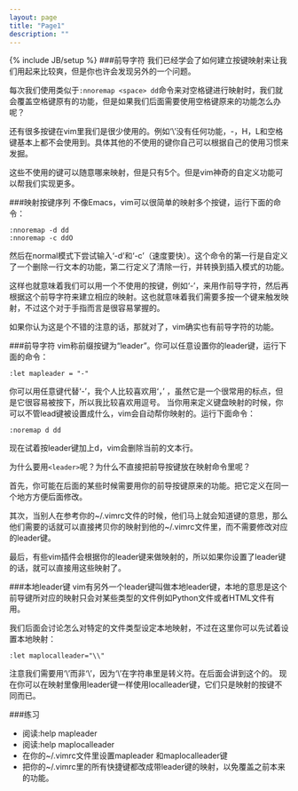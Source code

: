 ```yaml
---
layout: page
title: "Page1"
description: ""
---
```

{% include JB/setup %}
###前导字符
我们已经学会了如何建立按键映射来让我们用起来比较爽，但是你也许会发现另外的一个问题。

每次我们使用类似于`:nnoremap <space> dd`命令来对空格键进行映射时，我们就会覆盖空格键原有的功能，但是如果我们后面需要使用空格键原来的功能怎么办呢？

还有很多按键在vim里我们是很少使用的。例如‘\’没有任何功能，-，H，L和空格键基本上都不会使用到。具体其他的不使用的键你自己可以根据自己的使用习惯来发掘。

这些不使用的键可以随意哪来映射，但是只有5个。但是vim神奇的自定义功能可以帮我们实现更多。

###映射按键序列
不像Emacs，vim可以很简单的映射多个按键，运行下面的命令：
<pre><code>:nnoremap -d dd
:nnoremap -c ddO</code></pre>
然后在normal模式下尝试输入‘-d’和‘-c’（速度要快）。这个命令的第一行是自定义了一个删除一行文本的功能，第二行定义了清除一行，并转换到插入模式的功能。

这样也就意味着我们可以用一个不使用的按键，例如‘-’，来用作前导字符，然后再根据这个前导字符来建立相应的映射。这也就意味着我们需要多按一个键来触发映射，不过这个对于手指而言是很容易掌握的。

如果你认为这是个不错的注意的话，那就对了，vim确实也有前导字符的功能。

###前导字符
vim称前缀按键为“leader”。你可以任意设置你的leader键，运行下面的命令：
<pre><code>:let mapleader = "-"</code></pre>
你可以用任意键代替‘-’，我个人比较喜欢用‘，’ ，虽然它是一个很常用的标点，但是它很容易被按下，所以我比较喜欢用逗号。
当你用<leader>来定义键盘映射的时候，你可以不管lead键被设置成什么，vim会自动帮你映射的。运行下面命令：
<pre><code>:noremap <leader>d dd</code></pre>
现在试着按leader键加上d，vim会删除当前的文本行。

为什么要用`<leader>`呢？为什么不直接把前导按键放在映射命令里呢？

首先，你可能在后面的某些时候需要用你的前导按键原来的功能。把它定义在同一个地方方便后面修改。

其次，当别人在参考你的~/.vimrc文件的时候，他们马上就会知道<leader>键的意思，那么他们需要的话就可以直接拷贝你的映射到他的~/.vimrc文件里，而不需要修改对应的leader键。

最后，有些vim插件会根据你的leader键来做映射的，所以如果你设置了leader键的话，就可以直接用这些映射了。

###本地leader键
vim有另外一个leader键叫做本地leader键，本地的意思是这个前导键所对应的映射只会对某些类型的文件例如Python文件或者HTML文件有用。

我们后面会讨论怎么对特定的文件类型设定本地映射，不过在这里你可以先试着设置本地映射：
<pre><code>:let maplocalleader="\\"</code></pre>
注意我们需要用‘\\’而非‘\’，因为‘\’在字符串里是转义符。在后面会讲到这个的。
现在你可以在映射里像用leader键一样使用localleader键，它们只是映射的按键不同而已。

###练习
* 阅读:help mapleader
* 阅读:help maplocalleader
* 在你的~/.vimrc文件里设置mapleader 和maplocalleader键
* 把你的~/.vimrc里的所有快捷键都改成带leader键的映射，以免覆盖之前本来的功能。